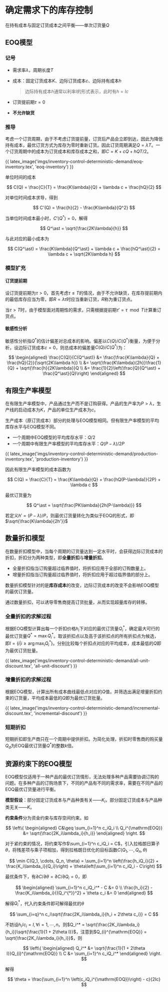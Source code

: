 # 确定需求下的库存控制

在持有成本与固定订货成本之间平衡——单次订货量$Q$

## EOQ模型

### 记号

* 需求率$\lambda$，周期长度$T$
* 成本：固定订货成本$K$、边际订货成本$c$、边际持有成本$h$
  
  > 边际持有成本$h$通常以利率$I$的形式表示，此时有$h = Ic$

* 订货提前期$\tau = 0$
* **不允许缺货**

### 推导

考虑一个订货周期，由于不考虑订货提前量，订货后产品会立即到达，因此为降低持有成本，最优订货方式为库存为零时重新订货。因此订货周期满足$Q = \lambda T$。一个订货周期中的成本为订货成本和库存成本之和，即$C = K + cQ + hQT/2$。

{{ latex_image('imgs/inventory-control-deterministic-demand/eoq-inventory.tex', 'eoq-inventory') }}

单位时间的成本

$$
C(Q) = \frac{C}{T} = \frac{K\lambda}{Q} + \lambda c + \frac{hQ}{2}
$$

对单位时间成本求导，得到

$$
C'(Q) = \frac{h}{2} - \frac{K\lambda}{Q^2}
$$

当单位时间成本最小时，$C'(Q^\ast) = 0$，解得

$$
Q^\ast = \sqrt{\frac{2K\lambda}{h}}
$$

与此对应的最小成本为

$$
C(Q^\ast) = \frac{K\lambda}{Q^\ast} + \lambda c + \frac{hQ^\ast}{2} = \lambda c + \sqrt{2K\lambda h}
$$

### 模型扩充

#### 订货提前期

设订货提前期为$\tau > 0$，首先考虑$\tau \leq T$的情况，由于不允许缺货，在库存提前期内的最低库存应当为零，即$R = \lambda\tau$时应当重新订货，$R$称为重订货点。

当$\tau > T$时，由于模型面对周期性的需求，只需根据提前期$\tau' = \tau\mod T$计算重订货点。

#### 敏感性分析

敏感性分析指$Q^*$的估计偏差对总成本的影响。偏差以$C(Q) / C(Q^\ast)$衡量，为便于分析，设边际订货成本$c = 0$，则总成本的偏差量$C(Q) / C(Q^\ast)$为：

$$
\begin{aligned}
    \frac{C(Q)}{C(Q^\ast)} &= \frac{\frac{K\lambda}{Q}  + \frac{hQ}{2}}{\sqrt{2K\lambda h}} \\
    &= \sqrt{\frac{K\lambda}{2h}}\frac{1}{Q} + \sqrt{\frac{h}{2K\lambda}}Q \\
    &= \frac{1}{2}\left(\frac{Q}{Q^\ast} + \frac{Q^\ast}{Q}\right)
\end{aligned}
$$

## 有限生产率模型

在有限生产率模型中，产品通过生产而不是订购获得。产品的生产率为$P > \lambda$，生产线的启动成本为$K$，产品的单位生产成本为$c$。

生产成本（原订货成本）部分的处理与EOQ模型相同。但有限生产率模型的平均库存水平与EOQ模型不同。

* 一个周期中EOQ模型的平均库存水平：$Q/2$
* 一个周期中有限生产率模型的平均库存水平：$Q(P-\lambda)/2P$

{{ latex_image('imgs/inventory-control-deterministic-demand/production-inventory.tex', 'production-inventory') }}

因此有限生产率模型的成本函数为

$$
C(Q) = \frac{C}{T} = \frac{K\lambda}{Q} + \frac{hQ(P-\lambda)}{2P} + \lambda c
$$

最优订货量为

$$
Q^\ast = \sqrt{\frac{PK\lambda}{2h(P-\lambda)}}
$$

若定义$h' = (P-\lambda) / P$，则最优订货量转化为类似于EOQ的形式，即$\sqrt{\frac{K\lambda}{2h'}}$

## 数量折扣模型

在数量折扣模型中，当每个周期的订货量达到一定水平时，会获得边际订货成本的折扣，折扣分为两种类型，即**全量折扣**与**增量折扣**。

* 全量折扣指当订购量超过临界值时，将折扣应用于全部的订购数量上。
* 增量折扣指当订购量超过临界值时，将折扣应用于超过临界值的部分上。

数量折扣模型针对的是**库存成本**的改变，边际订货成本的改变不会影响EOQ模型的最优订货量。

通过数量折扣，可以诱导零售商提高订货批量，从而实现超量库存的转移。

### 全量折扣的求解过程

根据EOQ模型计算出每一个折扣价格$h_i$下对应的最优订货量$Q^*_i$，确定最大可行的最优订货量$Q^\ast = \max Q^\ast_i$。取该折扣点以及高于该折扣点的所有折扣点为候选，即$I = \{i | i\geq \arg\max_i Q^\ast_i\}$。分别比较每个折扣点对应的平均成本，成本最低的$Q$即为最优订货批量。

{{ latex_image('imgs/inventory-control-deterministic-demand/all-unit-discount.tex', 'all-unit-discount') }}

### 增量折扣的求解过程

根据EOQ模型，计算出所有成本曲线最低点对应的$Q$值，并筛选出满足增量折扣约束的订货量，平均成本最低的$Q$即为最优订货批量。

{{ latex_image('imgs/inventory-control-deterministic-demand/incremental-discount.tex', 'incremental-discount') }}

### 短期折扣

短期折扣即生产商只在一个周期中提供折扣。为简化处理，折扣时零售商的购买量$Q_d$为EOQ最优订货量$Q^*$的整数$k$倍。

## 资源约束下的EOQ模型

EOQ模型仅适用于一种产品的最优订货情形，无法处理多种产品需要协调订购的问题。在多种产品的订购场景下，不同的产品有不同的需求率，需要在不同产品的EOQ最优订货量进行平衡。

**模型假设**：部分固定订货成本与产品种类有关——$K_i$，部分固定订货成本与产品种类无关——$K$。

**约束条件**分为资金约束与库存空间约束。如

$$
\left\{
\begin{aligned}
  C&\geq \sum_{i=1}^n c_iQ_i \\
  Q_i^{\mathrm{EOQ}} &= \sqrt{\frac{2K_i\lambda_i}{h_i}}
\end{aligned}
\right.
$$

对于紧约束的情况，将约束写作$\sum_{i=1}^n c_iQ_i = C$，引入拉格朗日算子$\theta$，将残差项与乘子项相加，得到拉格朗日优化的目标函数$C(Q_1, \cdots, Q_n, \theta)$

$$
\min C(Q_1, \cdots, Q_n, \theta) = \sum_{i=1}^n
\left(\frac{h_iQ_i}{2} + \frac{K_i\lambda_i}{Q_i}\right) + \theta\left(\sum_{i=1}^n c_iQ_i - C\right)
$$

最优条件下，有$\partial C/\partial \theta = \partial C/\partial Q_i = 0$，即

$$
\begin{aligned}
  \sum_{i=1}^n c_iQ_i^* - C &= 0 \\
  \frac{h_i}{2} - \frac{K_i\lambda_i}{{Q_i^{*}}^2} + \theta c_i &= 0
\end{aligned}
$$

解得$Q_i^*$，代入约束条件即可解得最优的$\theta$

$$
\sum_{i=q}^n c_i\sqrt{\frac{2K_i\lambda_i}{h_i + 2\theta c_i}} = C
$$

不妨设$h_i / c_i = I, \forall i=1, \cdots, n$。则$Q_i^* = \sqrt{\frac{2K_i\lambda_i}{h_i}}\sqrt{\frac{1}{1 + 2\theta I}}$，注意到$Q_{i}^{\mathrm{EOQ}} = \sqrt{\frac{2K_i\lambda_i}{h_i}}$，则

$$
\left\{
\begin{aligned}
  Q_i^* &= \sqrt{\frac{1}{1 + 2\theta I}}Q_{i}^{\mathrm{EOQ}} \\
  C &= \sum_{i=1}^n c_iQ_i^*
\end{aligned}
\right.
$$

解得

$$
\theta = \frac{\sum_{i=1}^n \left(c_iQ_i^{\mathrm{EOQ}}\right) - c}{2Ic}
$$